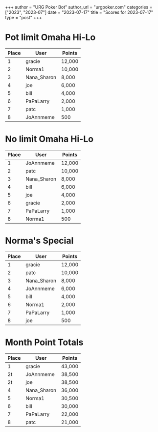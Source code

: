 +++
author = "URG Poker Bot"
author_url = "urgpoker.com"
categories = ["2023", "2023-07"]
date = "2023-07-17"
title = "Scores for 2023-07-17"
type = "post"
+++
# Pot limit Omaha Hi-Lo

| Place | User | Points |
|-------|------|--------|
| 1 | gracie | 12,000 |
| 2 | Norma1 | 10,000 |
| 3 | Nana_Sharon | 8,000 |
| 4 | joe | 6,000 |
| 5 | bill | 4,000 |
| 6 | PaPaLarry | 2,000 |
| 7 | patc | 1,000 |
| 8 | JoAnnmeme | 500 |

# No limit Omaha Hi-Lo

| Place | User | Points |
|-------|------|--------|
| 1 | JoAnnmeme | 12,000 |
| 2 | patc | 10,000 |
| 3 | Nana_Sharon | 8,000 |
| 4 | bill | 6,000 |
| 5 | joe | 4,000 |
| 6 | gracie | 2,000 |
| 7 | PaPaLarry | 1,000 |
| 8 | Norma1 | 500 |

# Norma's Special

| Place | User | Points |
|-------|------|--------|
| 1 | gracie | 12,000 |
| 2 | patc | 10,000 |
| 3 | Nana_Sharon | 8,000 |
| 4 | JoAnnmeme | 6,000 |
| 5 | bill | 4,000 |
| 6 | Norma1 | 2,000 |
| 7 | PaPaLarry | 1,000 |
| 8 | joe | 500 |

# Month Point Totals

| Place | User | Points |
|-------|------|--------|
| 1 | gracie | 43,000 |
| 2t | JoAnnmeme | 38,500 |
| 2t | joe | 38,500 |
| 4 | Nana_Sharon | 36,000 |
| 5 | Norma1 | 30,500 |
| 6 | bill | 30,000 |
| 7 | PaPaLarry | 22,000 |
| 8 | patc | 21,000 |
